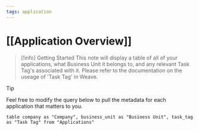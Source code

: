 ```yaml
---
tags: application
---
```


# [[Application Overview]]

> [!info] Getting Started
> This note will display a table of all of your applications, what Business Unit it belongs to, and any relevant Task Tag's associated with it. Please refer to the documentation on the useage of 'Task Tag' in Weave.

> [!tip]
> Feel free to modify the query below to pull the metadata for each application that matters to you.

```dataview
table company as "Company", business_unit as "Business Unit", task_tag as "Task Tag" from "Applications"
```
